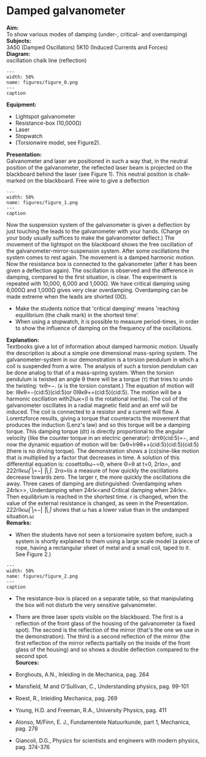 # Damped galvanometer 
    
<b> Aim: </b>  
 To show various modes of damping (under-, critical- and overdamping)    
<b> Subjects: </b>  
 3A50 (Damped Oscillators) 5K10 (Induced Currents and Forces)   
<b> Diagram: </b>  
 oscillation chalk line (reflection)   
```{figure} figures/figure_0.png  
---  
width: 50%  
name: figures/figure_0.png  
---  
caption  
``` 
     
<b> Equipment: </b>  
 
 *  Lightspot galvanometer 
 *  Resistance-box (10,000Ω) 
 *  Laser 
 *  Stopwatch 
 *  (Torsionwire model, see Figure2).
     
<b> Presentation: </b>  
 Galvanometer and laser are positioned in such a way that, in the neutral position of the galvanometer, the reflected laser beam is projected on the blackboard behind the laser (see Figure 1). This neutral position is chalk-marked on the blackboard.   Free wire to give a deflection   
```{figure} figures/figure_1.png  
---  
width: 50%  
name: figures/figure_1.png  
---  
caption  
``` 
 Now the suspension system of the galvanometer is given a deflection by just touching the leads to the galvanometer with your hands. (Charge on your body usually suffices to make the galvanometer deflect.) The movement of the lightspot on the blackboard shows the free oscillation of the galvanometer-mirror-suspension system. After some oscillations the system comes to rest again. The movement is a damped harmonic motion. Now the resistance box is connected to the galvanometer (after it has been given a deflection again). The oscillation is observed and the difference in damping, compared to the first situation, is clear. The experiment is repeated with 10,000, 6,000 and 1,000Ω. We have critical damping using 6,000Ω and 1,000Ω gives very clear overdamping. Overdamping can be made extreme when the leads are shorted (0Ω). 
 *  Make the students notice that 'critical damping' means 'reaching equilibrium (the chalk mark) in the shortest time'. 
 *  When using a stopwatch, it is possible to measure period-times, in order to show the influence of damping on the frequency of the oscillations.
   
<b> Explanation: </b>  
 Textbooks give a lot of information about damped harmonic motion. Usually the description is about a simple one dimensional mass-spring system. The galvanometer-system in our demonstration is a torsion pendulum in which a coil is suspended from a wire. The analysis of such a torsion pendulum can be done analog to that of a mass-spring system. When the torsion pendulum is twisted an angle θ there will be a torque (τ) that tries   to undo the twisting: τκθ=−. (κ is the torsion constant.) The equation of motion will be: Iθκθ=−(cid:5)(cid:5)or 0Iθκθ+=(cid:5)(cid:5).  The motion will be a harmonic oscillation with2Iωκ=(I  is the rotational inertia). The coil of the galvanometer oscillates in a radial magnetic field and an emf will be induced. The coil is connected to a resistor and a current will flow. A Lorentzforce results, giving a torque that counteracts the movement that produces the induction (Lenz's law) and so this torque will be a damping torque. This damping torque (dτ) is directly proportional to the angular velocity (like the counter torque in an electric generator): drτθ(cid:5)=−, and now the dynamic equation of motion will be: 0κθ=Irθθ++(cid:5)(cid:5)(cid:5) (there is no driving torque). The demonstration shows a (co)sine-like motion that is multiplied by a factor that decreases in time. A solution of this differential equation is: cosettαθω−=Θ, where Θ=θ at t=0, 2rIα=, and 222rIIκω⎛⎞=−⎜⎟⎝⎠. 2rα=Iis a measure of how quickly the oscillations decrease towards zero. The larger r, the more quickly the oscillations die away. Three cases of damping are distinguished: Overdamping when 24rIκ>>, Underdamping when 24rIκ<and Critical damping when 24rIκ=. Then equilibrium is reached in the shortest time. r is changed, when the value of the external resistance is changed, as seen in the Presentation.  222rIIκω⎛⎞=−⎜⎟⎝⎠ shows that ω has a lower value than in the undamped situation.ω    
<b> Remarks: </b>  
 
 *  When the students have not seen a torsionwire system before, such a system is shortly explained to them using a large scale model (a piece of rope, having a rectangular sheet of metal and a small coil, taped to it. See Figure 2.)   
```{figure} figures/figure_2.png  
---  
width: 50%  
name: figures/figure_2.png  
---  
caption  
``` 
 
 *  The resistance-box is placed on a separate table, so that manipulating the box will not disturb the very sensitive galvanometer. 
 *  There are three laser spots visible on the blackboard. The first is a reflection of the front glass of the housing of the galvanometer (a fixed spot). The second is the reflection of the mirror (that's the one we use in the demonstration). The third is a second reflection of the mirror (the first reflection of the mirror reflects partially on the inside of the front glass of the housing) and so shows a double deflection compared to the second
 spot.   
<b> Sources: </b>  
 
 *  Borghouts, A.N., Inleiding in de Mechanica, pag. 264 
 *  Mansfield, M and O'Sullivan, C., Understanding physics, pag. 99-101 
 *  Roest, R., Inleiding Mechanica, pag. 269 
 *  Young, H.D. and Freeman, R.A., University Physics, pag. 411 
 *  Alonso, M/Finn, E. J., Fundamentele Natuurkunde, part 1, Mechanica, pag. 278 
 *  Giancoli, D.G., Physics for scientists and engineers with modern physics, pag. 374-376
  